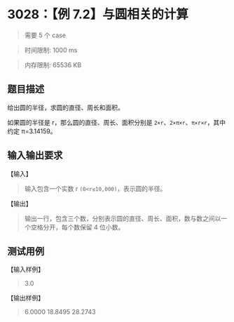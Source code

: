 # 3028：【例 7.2】与圆相关的计算

> 需要 5 个 case

> 时间限制: 1000 ms

> 内存限制: 65536 KB

## 题目描述

给出圆的半径，求圆的直径、周长和面积。

如果圆的半径是 r，那么圆的直径、周长、面积分别是 `2×r`、`2×π×r`、`π×r×r`，其中约定 π=3.14159。

## 输入输出要求

【输入】

> 输入包含一个实数 r `(0<r≤10,000)`，表示圆的半径。

【输出】

> 输出一行，包含三个数，分别表示圆的直径、周长、面积，数与数之间以一个空格分开，每个数保留 4 位小数。

## 测试用例

【输入样例】

> 3.0

【输出样例】

> 6.0000 18.8495 28.2743
